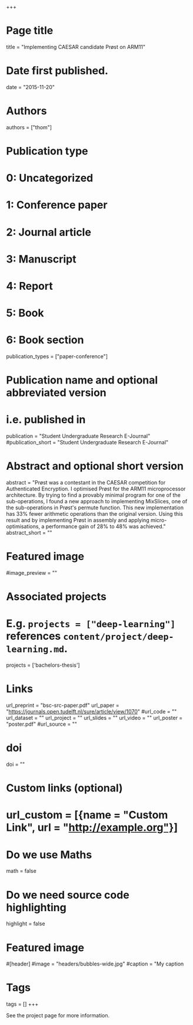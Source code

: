 +++
# Page title
title = "Implementing CAESAR candidate Prøst on ARM11"

# Date first published.
date = "2015-11-20"

# Authors
authors = ["thom"]

# Publication type
# 0: Uncategorized
# 1: Conference paper
# 2: Journal article
# 3: Manuscript
# 4: Report
# 5: Book
# 6: Book section
publication_types = ["paper-conference"]

# Publication name and optional abbreviated version
# i.e. published in
publication = "Student Undergraduate Research E-Journal"
#publication_short = "Student Undergraduate Research E-Journal"

# Abstract and optional short version
abstract = "Prøst was a contestant in the CAESAR competition for Authenticated Encryption. I optimised Prøst for the ARM11 microprocessor architecture. By trying to find a provably minimal program for one of the sub-operations, I found a new approach to implementing MixSlices, one of the sub-operations in Prøst's permute function. This new implementation has 33% fewer arithmetic operations than the original version. Using this result and by implementing Prøst in assembly and applying micro-optimisations, a performance gain of 28% to 48% was achieved."
abstract_short = ""

# Featured image
#image_preview = ""

# Associated projects
#   E.g. `projects = ["deep-learning"]` references `content/project/deep-learning.md`.
projects = ['bachelors-thesis']

# Links
url_preprint = "bsc-src-paper.pdf"
url_paper = "https://journals.open.tudelft.nl/sure/article/view/1070"
#url_code = ""
url_dataset = ""
url_project = ""
url_slides = ""
url_video = ""
url_poster = "poster.pdf"
#url_source = ""

# doi
doi = ""

# Custom links (optional)
# url_custom = [{name = "Custom Link", url = "http://example.org"}]


# Do we use Maths
math = false

# Do we need source code highlighting
highlight = false

# Featured image
#[header]
#image = "headers/bubbles-wide.jpg"
#caption = "My caption

# Tags
tags = []
+++

See the project page for more information.
